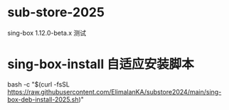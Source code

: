 # sub-store-2025
sing-box 1.12.0-beta.x 测试
# sing-box-install 自适应安装脚本
bash -c "$(curl -fsSL https://raw.githubusercontent.com/ElimalanKA/substore2024/main/sing-box-deb-install-2025.sh)"
